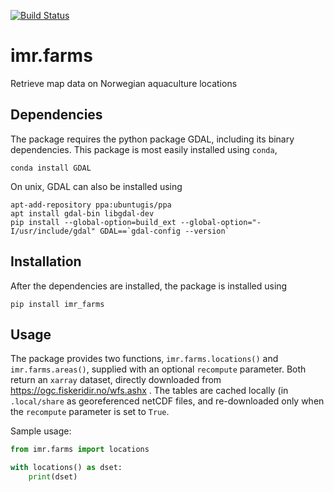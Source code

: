 [![Build Status](https://travis-ci.com/pnsaevik/imr_farms.png)](https://travis-ci.com/pnsaevik/imr_farms)

# imr.farms
Retrieve map data on Norwegian aquaculture locations

## Dependencies

The package requires the python package GDAL, including its binary
dependencies. This package is most easily installed using `conda`,

```conda install GDAL```

On unix, GDAL can also be installed using
```
apt-add-repository ppa:ubuntugis/ppa
apt install gdal-bin libgdal-dev
pip install --global-option=build_ext --global-option="-I/usr/include/gdal" GDAL==`gdal-config --version` 
```

## Installation

After the dependencies are installed, the package is installed using

```pip install imr_farms```

## Usage

The package provides two functions, `imr.farms.locations()` and
`imr.farms.areas()`, supplied with an optional `recompute` parameter.
Both return an `xarray` dataset, directly downloaded from
https://ogc.fiskeridir.no/wfs.ashx . The tables are cached locally (in
`.local/share` as georeferenced netCDF files, and re-downloaded only when the
`recompute` parameter is set to `True`.

Sample usage:

```python
from imr.farms import locations

with locations() as dset:
    print(dset)
```
